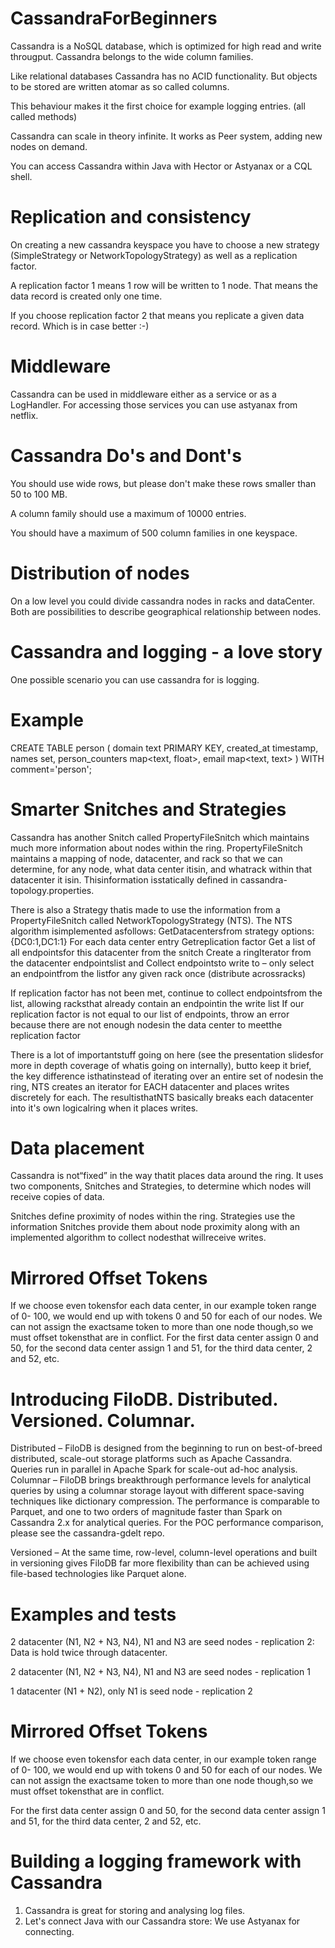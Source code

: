 # CassandraForBeginners

Cassandra is a NoSQL database, which is optimized for high read and write througput. Cassandra belongs to the wide column families.

Like relational databases Cassandra has no ACID functionality. But objects to be stored are written atomar as so called columns.

This behaviour makes it the first choice for example logging entries. (all called methods)

Cassandra can scale in theory infinite. It works as Peer system, adding new nodes on demand.

You can access Cassandra within Java with Hector or Astyanax or a CQL shell.

Replication and consistency
===========================

On creating a new cassandra keyspace you have to choose a new strategy (SimpleStrategy or NetworkTopologyStrategy) as well as a replication factor.

A replication factor 1 means 1 row will be written to 1 node. That means the data record is created only one time.

If you choose replication factor 2 that means you replicate a given data record. Which is in case better :-)

Middleware
==========

Cassandra can be used in middleware either as a service or as a LogHandler. For accessing those services you can use astyanax from netflix.

Cassandra Do's and Dont's
=========================

You should use wide rows, but please don't make these rows smaller than 50 to 100 MB.

A column family should use a maximum of 10000 entries.

You should have a maximum of 500 column families in one keyspace.

Distribution of nodes
=====================

On a low level you could divide cassandra nodes in racks and dataCenter. Both are possibilities to describe geographical relationship between nodes.

Cassandra and logging - a love story 
====================================

One possible scenario you can use cassandra for is logging.

Example
=======

CREATE TABLE person (
    domain text PRIMARY KEY,
    created_at timestamp,
    names set<text>,
    person_counters map<text, float>,
    email map<text, text>
) WITH comment='person';

Smarter Snitches and Strategies
===============================

Cassandra has another Snitch called PropertyFileSnitch which maintains
much more information about nodes within the ring. PropertyFileSnitch
maintains a mapping of node, datacenter, and rack so that we can determine,
for any node, what data center itisin, and whatrack within that datacenter it
isin. Thisinformation isstatically defined in cassandra-topology.properties.

There is also a Strategy thatis made to use the information from a
PropertyFileSnitch called NetworkTopologyStrategy (NTS). The NTS
algorithm isimplemented asfollows:
GetDatacentersfrom strategy options: {DC0:1,DC1:1}
For each data center entry Getreplication factor
Get a list of all endpointsfor this datacenter from the snitch
Create a ringIterator from the datacenter endpointslist and Collect
endpointsto write to – only select an endpointfrom the listfor any given
rack once (distribute acrossracks)

If replication factor has not been met, continue to collect endpointsfrom
the list, allowing racksthat already contain an endpointin the write list
If our replication factor is not equal to our list of endpoints, throw an error
because there are not enough nodesin the data center to meetthe replication
factor

There is a lot of importantstuff going on here (see the presentation slidesfor
more in depth coverage of whatis going on internally), butto keep it brief, the
key difference isthatinstead of iterating over an entire set of nodesin the ring,
NTS creates an iterator for EACH datacenter and places writes discretely for
each. The resultisthatNTS basically breaks each datacenter into it's own
logicalring when it places writes.

Data placement
==============

Cassandra is not“fixed” in the way thatit places data around the ring. It uses
two components, Snitches and Strategies, to determine which nodes will
receive copies of data. 

Snitches define proximity of nodes within the ring.
Strategies use the information Snitches provide them about node proximity
along with an implemented algorithm to collect nodesthat willreceive writes.

Mirrored Offset Tokens
======================

If we choose even tokensfor each data center, in our example token range of 0-
100, we would end up with tokens 0 and 50 for each of our nodes. We can not
assign the exactsame token to more than one node though,so we must offset
tokensthat are in conflict. For the first data center assign 0 and 50, for the
second data center assign 1 and 51, for the third data center, 2 and 52, etc.

Introducing FiloDB. Distributed. Versioned. Columnar.
=====================================================

Distributed – FiloDB is designed from the beginning to run on best-of-breed distributed, scale-out storage platforms such as Apache Cassandra. Queries run in parallel in Apache Spark for scale-out ad-hoc analysis.
Columnar – FiloDB brings breakthrough performance levels for analytical queries by using a columnar storage layout with different space-saving techniques like dictionary compression. The performance is comparable to Parquet, and one to two orders of magnitude faster than Spark on Cassandra 2.x for analytical queries. For the POC performance comparison, please see the cassandra-gdelt repo.

Versioned – At the same time, row-level, column-level operations and built in versioning gives FiloDB far more flexibility than can be achieved using file-based technologies like Parquet alone.

Examples and tests
==================

2 datacenter (N1, N2 + N3, N4), N1 and N3 are seed nodes - replication 2:
Data is hold twice through datacenter.

2 datacenter (N1, N2 + N3, N4), N1 and N3 are seed nodes - replication 1

1 datacenter (N1 + N2), only N1 is seed node - replication 2

Mirrored Offset Tokens
======================

If we choose even tokensfor each data center, in our example token range of 0-
100, we would end up with tokens 0 and 50 for each of our nodes. We can not
assign the exactsame token to more than one node though,so we must offset
tokensthat are in conflict. 

For the first data center assign 0 and 50, for the
second data center assign 1 and 51, for the third data center, 2 and 52, etc.

Building a logging framework with Cassandra
===========================================

1. Cassandra is great for storing and analysing log files.
2. Let's connect Java with our Cassandra store:
    We use Astyanax for connecting.














